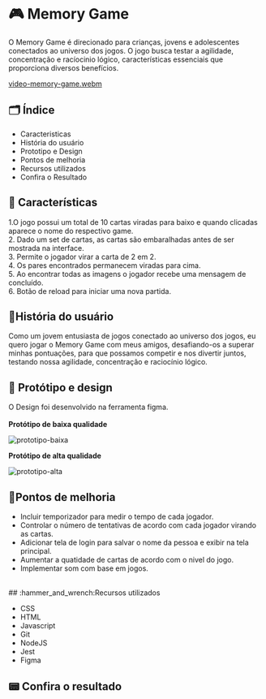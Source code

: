 # :video_game: Memory Game

O Memory Game é direcionado para crianças, jovens e adolescentes conectados ao universo dos jogos. O jogo busca testar a agilidade, concentração e racíocinio lógico, características essenciais que proporciona diversos benefícios.<br>

[video-memory-game.webm](https://github.com/sellylima/memory-game/assets/71739592/4f2bd575-4e25-4231-b9c4-4a648b2be565)


## :card_index_dividers: Índice

- Caracteristicas
- História do usuário
- Prototipo e Design
- Pontos de melhoria
- Recursos utilizados
- Confira o Resultado

## :flower_playing_cards: Características

1.O jogo possui um total de 10 cartas viradas para baixo e quando clicadas aparece o nome do respectivo game.<br> 2. Dado um set de cartas, as cartas são embaralhadas antes de ser mostrada na interface.<br> 3. Permite o jogador virar a carta de 2 em 2.<br> 4. Os pares encontrados permanecem viradas para cima.<br> 5. Ao encontrar todas as imagens o jogador recebe uma mensagem de concluído.<br> 6. Botão de reload para iniciar uma nova partida.<br>

## :man:História do usuário

Como um jovem entusiasta de jogos conectado ao universo dos jogos, eu quero jogar o Memory Game com meus amigos, desafiando-os a superar minhas pontuações, para que possamos competir e nos divertir juntos, testando nossa agilidade, concentração e raciocínio lógico.
<br>
## :art: Protótipo e design
O Design foi desenvolvido na ferramenta figma. <br><br>
__Protótipo de baixa qualidade__<br>

![prototipo-baixa](https://github.com/sellylima/SAP012-memory-match/assets/71739592/8d705e11-e47e-457c-a844-47921a5c0f3e)


__Protótipo de alta qualidade__

![prototipo-alta](https://github.com/sellylima/SAP012-memory-match/assets/71739592/608f9c9e-8f99-4283-a6a3-3f55dbb3a184)


## :pushpin:Pontos de melhoria

- Incluir temporizador para medir o tempo de cada jogador.
- Controlar o número de tentativas de acordo com cada jogador virando as cartas.
- Adicionar tela de login para salvar o nome da pessoa e exibir na tela principal.
- Aumentar a quatidade de cartas de acordo com o nivel do jogo.
- Implementar som com base em jogos.
<br>
## :hammer_and_wrench:Recursos utilizados

- CSS
- HTML
- Javascript
- Git
- NodeJS
- Jest
- Figma

## :pager: Confira o resultado

